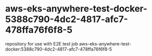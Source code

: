 # aws-eks-anywhere-test-docker-5388c790-4dc2-4817-afc7-478ffa76f6f8-5
repository for use with E2E test job aws-eks-anywhere-test-docker:5388c790-4dc2-4817-afc7-478ffa76f6f8-5
